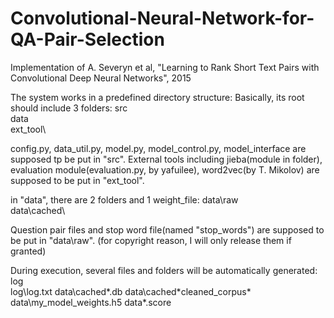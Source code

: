 # Convolutional-Neural-Network-for-QA-Pair-Selection
Implementation of A. Severyn et al, "Learning to Rank Short Text Pairs with Convolutional Deep Neural Networks", 2015 

The system works in a predefined directory structure:
Basically, its root should include 3 folders: 
src\
data\
ext_tool\

config.py, data_util.py, model.py, model_control.py, model_interface are supposed tp be put in "src\".
External tools including jieba(module in folder), evaluation module(evaluation.py, by yafuilee), word2vec(by T. Mikolov) are supposed to be put in "ext_tool\".

in "data\", there are 2 folders and 1 weight_file:
data\raw\
data\cached\

Question pair files and stop word file(named "stop_words") are supposed to be put in "data\raw\". (for copyright reason, I will only release them if granted)

During execution, several files and folders will be automatically generated:
log\
log\log.txt
data\cached\*.db
data\cached\*cleaned_corpus*
data\my_model_weights.h5
data\*.score

